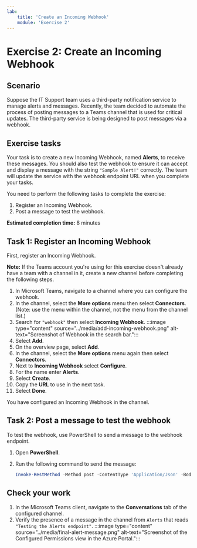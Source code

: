 ```yaml
---
lab:
    title: 'Create an Incoming Webhook'
    module: 'Exercise 2'
---
```


# Exercise 2: Create an Incoming Webhook

## Scenario

Suppose the IT Support team uses a third-party notification service to manage alerts and messages. Recently, the team decided to automate the process of posting messages to a Teams channel that is used for critical updates.  The third-party service is being designed to post messages via a webhook.  

## Exercise tasks

Your task is to create a new Incoming Webhook, named **Alerts**, to receive these messages.  You should also test the webhook to ensure it can accept and display a message with the string `"Sample Alert!"` correctly. The team will update the service with the webhook endpoint URL when you complete your tasks.

You need to perform the following tasks to complete the exercise:

1. Register an Incoming Webhook.
2. Post a message to test the webhook.

**Estimated completion time:** 8 minutes

## Task 1: Register an Incoming Webhook

First, register an Incoming Webhook.

**Note:** If the Teams account you're using for this exercise doesn't already have a team with a channel in it, create a new channel before completing the following steps.

1. In Microsoft Teams, navigate to a channel where you can configure the webhook.
2. In the channel, select the **More options** menu then select **Connectors**.  (Note: use the menu within the channel, not the menu from the channel list.)
3. Search for `"webhook"` then select **Incoming Webhook**.
   :::image type="content" source="../media/add-incoming-webhook.png" alt-text="Screenshot of Webhook in the search bar.":::
5. Select **Add**.
6. On the overview page, select **Add**.
7. In the channel, select the **More options** menu again then select **Connectors**.
8. Next to **Incoming Webhook** select **Configure**.
9. For the name enter **Alerts**.
10. Select **Create**.
11. Copy the **URL** to use in the next task.
12. Select **Done**.

You have configured an Incoming Webhook in the channel.

## Task 2: Post a message to test the webhook

To test the webhook, use PowerShell to send a message to the webhook endpoint.

1. Open **PowerShell**.
2. Run the following command to send the message:

     ```powershell
     Invoke-RestMethod -Method post -ContentType 'Application/Json' -Body '{"text":"Testing the Alerts endpoint."}' -Uri https://prosoftsys1.webhook.office.com/webhookb2/a0f6a407-939a-4d21-a84d-634fbd9367ee@905bf77f-fff7-4edb-b176-d206023157ea/IncomingWebhook/cabcab233a3f45658e5cdaa4e040f66c/de75fac6-a625-41e6-8734-330b4f22c386
    ```

## Check your work

1. In the Microsoft Teams client, navigate to the **Conversations** tab of the configured channel.
2. Verify the presence of a message in the channel from `Alerts` that reads `"Testing the Alerts endpoint"`.
 :::image type="content" source="../media/final-alert-message.png" alt-text="Screenshot of the Configured Permissions view in the Azure Portal.":::
